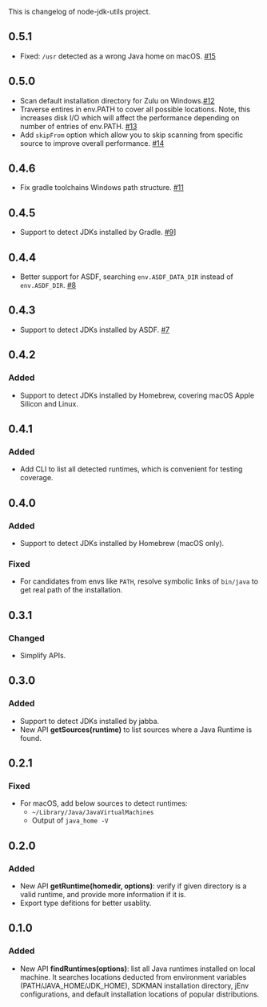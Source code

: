This is changelog of node-jdk-utils project.

## 0.5.1
- Fixed: `/usr` detected as a wrong Java home on macOS. [#15](https://github.com/Eskibear/node-jdk-utils/issues/15)

## 0.5.0
- Scan default installation directory for Zulu on Windows.[#12](https://github.com/Eskibear/node-jdk-utils/pull/12)
- Traverse entires in env.PATH to cover all possible locations. Note, this increases disk I/O which will affect the performance depending on number of entries of env.PATH. [#13](https://github.com/Eskibear/node-jdk-utils/pull/13)
- Add `skipFrom` option which allow you to skip scanning from specific source to improve overall performance. [#14](https://github.com/Eskibear/node-jdk-utils/pull/14)

## 0.4.6
- Fix gradle toolchains Windows path structure. [#11](https://github.com/Eskibear/node-jdk-utils/pull/11)

## 0.4.5
- Support to detect JDKs installed by Gradle. [#9](https://github.com/Eskibear/node-jdk-utils/issues/9)]

## 0.4.4
- Better support for ASDF, searching `env.ASDF_DATA_DIR` instead of `env.ASDF_DIR`. [#8](https://github.com/Eskibear/node-jdk-utils/pull/8)

## 0.4.3
- Support to detect JDKs installed by ASDF. [#7](https://github.com/Eskibear/node-jdk-utils/pull/7)

## 0.4.2
### Added
- Support to detect JDKs installed by Homebrew, covering macOS Apple Silicon and Linux.

## 0.4.1
### Added
- Add CLI to list all detected runtimes, which is convenient for testing coverage.

## 0.4.0
### Added
- Support to detect JDKs installed by Homebrew (macOS only).

### Fixed
- For candidates from envs like `PATH`, resolve symbolic links of `bin/java` to get real path of the installation.

## 0.3.1
### Changed
- Simplify APIs.

## 0.3.0
### Added
- Support to detect JDKs installed by jabba.
- New API **getSources(runtime)** to list sources where a Java Runtime is found.

## 0.2.1
### Fixed
- For macOS, add below sources to detect runtimes:
  - `~/Library/Java/JavaVirtualMachines`
  - Output of `java_home -V`

## 0.2.0
### Added
- New API **getRuntime(homedir, options)**: verify if given directory is a valid runtime, and provide more information if it is.
- Export type defitions for better usablity.

## 0.1.0
### Added
- New API **findRuntimes(options)**: list all Java runtimes installed on local machine. It searches locations deducted from environment variables (PATH/JAVA_HOME/JDK_HOME), SDKMAN installation directory, jEnv configurations, and default installation locations of popular distributions.
